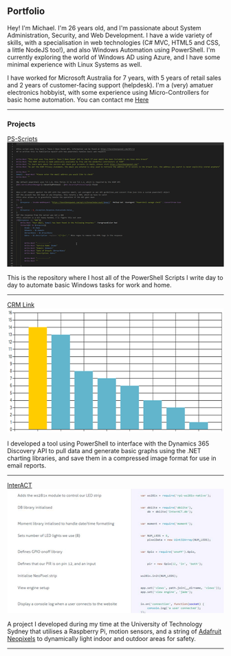 ## Portfolio
 Hey! I'm Michael. I'm 26 years old, and I'm passionate about System Administration, Security, and Web Development. I have a wide variety of skills, with a specialisation in web technologies (C# MVC, HTML5 and CSS, a little NodeJS too!), and also Windows Automation using PowerShell. I'm currently exploring the world of Windows AD using Azure, and I have some minimal experience with Linux Systems as well.
  
 I have worked for Microsoft Australia for 7 years, with 5 years of retail sales and 2 years of customer-facing support (helpdesk). I'm a (very) amatuer electronics hobbyist, with some experience using Micro-Controllers for basic home automation. You can contact me [Here](mailto:michaelcondon@outlook.com)

---

### Projects 

[PS-Scripts](https://github.com/MichaelCondon/PS-Scripts)
![Scripts](images/PowerShell.png)

This is the repository where I host all of the PowerShell Scripts I write day to day to automate basic Windows tasks for work and home.

---

[CRM Link]()
![CRM](images/dyn.png)

I developed a tool using PowerShell to interface with the Dynamics 365 Discovery API to pull data and generate basic graphs using the .NET charting libraries, and save them in a compressed image format for use in email reports.

---

[InterACT](https://github.com/MichaelCondon/IoT-InterACT)
![InterACT](images/InterACT.png)

A project I developed during my time at the University of Technology Sydney that utilises a Raspberry Pi, motion sensors, and a string of [Adafruit Neopixels](https://www.adafruit.com/category/168) to dynamically light indoor and outdoor areas for safety.

---
<!-- [Systems Admin Dashboard](http://example.com/)
<img src="images/dummy_thumbnail.jpg?raw=true"/>

---

### More Projects

- [Project 1 Title](http://example.com/)
- [Project 2 Title](http://example.com/)
- [Project 3 Title](http://example.com/)
- [Project 4 Title](http://example.com/)
- [Project 5 Title](http://example.com/)

---


---

 -->

